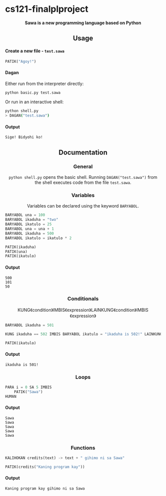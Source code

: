 # cs121-finalplproject
<p align="center">
  <b>Sawa is a new programming language based on Python</b>
</p>

<h2 align="center">Usage</h2>

<h4 align="left">Create a new file - <code>test.sawa</code></h4>

```py
PATIK("Agoy!")
```

<h4 align="left">Dagan</h4>

Either run from the interpreter directly:
```sh
python basic.py test.sawa
```

Or run in an interactive shell:
```sh
python shell.py
> DAGAN("test.sawa")
```

<h4 align="left">Output</h4>

```
Sige! Bidyohi ko!
```

<h2 align="center">Documentation</h2>

<h3 align="center">General</h3>

<p align="center"><code>python shell.py</code> opens the basic shell. Running <code>DAGAN("test.sawa")</code> from the shell executes code from the file <code>test.sawa</code>.</p>

<h3 align="center">Variables</h3>
<p align="center">Variables can be declared using the keyword <code>BARYABOL</code>.</p>

```py
BARYABOL una = 100
BARYABOL ikaduha = "two"
BARYABOL ikatulo = 25
BARYABOL una = una + 1
BARYABOL ikaduha = 500
BARYABOL ikatulo = ikatulo * 2

PATIK(ikaduha)
PATIK(una)
PATIK(ikatulo)
```

<h4 align="left">Output</h4>

```
500
101
50
```

<h3 align="center">Conditionals</h3>
<p align="center">KUNG《condition》IMBIS《expression》LAINKUNG《condition》IMBIS《expression》</p>

```py
BARYABOL ikaduha = 501

KUNG ikaduha == 502 IMBIS BARYABOL ikatulo = "ikaduha is 502!" LAINKUNG ikaduha == 501 IMBIS BARYABOL ikatulo = "ikaduha is 501!" LAIN BARYABOL ikatulo = "ikaduha is 500!"

PATIK(ikatulo)
```

<h4 align="left">Output</h4>

```
ikaduha is 501!
```

<h3 align="center">Loops</h3>

```py
PARA i = 0 SA 5 IMBIS
	PATIK("Sawa")
HUMAN
```

<h4 align="left">Output</h4>

```
Sawa
Sawa
Sawa
Sawa
Sawa
```


<h3 align="center">Functions</h3>

```py
KALIHOKAN credits(text) -> text + " gihimo ni sa Sawa"

PATIK(credits("Kaning program kay"))
```

<h4 align="left">Output</h4>

```
Kaning program kay gihimo ni sa Sawa
```
